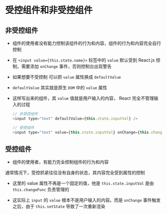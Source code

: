 # 受控组件和非受控组件

## 非受控组件

+ 组件的使用者没有能力控制该组件的行为和内容，组件的行为和内容完全自行控制

+ 在 `<input value={this.state.name}>` 标签中的 `value` 默认受到 React.js 控制，需要添加 `onChange` 事件，否则控制台出现警告

+ 如果想要不受控制 可以把 `value` 属性换成 `defaultValue`

+ `defaultValue` 其实就是原生 `DOM` 中的 `value` 属性

+ 这样写出来的组件，其 `value` 值就是用户输入的内容， React 完全不管理输入的过程

    ```js
    // 非受控组件
    <input type="text" defaultValue={this.state.inputVal} />

    // 受控组件
    <input type="text" value={this.state.inputVal} onChange={this.changeFunc} />
    ```

## 受控组件

+ 组件的使用者，有能力完全控制组件的行为和内容

通常情况下，受控抓紧往往没有自身的状态，其内容完全受到属性的控制

+ 这里的 value 属性不再是一个固定的值，他是 `this.state.inputVal` 是由 `this.changeFunc` 负责管理的

+ 这实际上 `input` 的 `value` 根本不是用户输入的内容。而是 `onChange` 事件触发之后，由于 `this.setState` 导致了一次重新渲染
